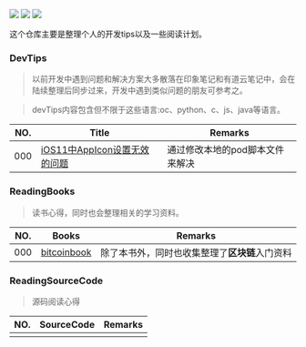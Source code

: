 
![](https://img.shields.io/badge/readingPlan-books-brightgreen.svg) ![](https://img.shields.io/badge/readingPlan-sourceCode-green.svg) ![](https://img.shields.io/badge/readingPlan-devTips-success.svg)

这个仓库主要是整理个人的开发tips以及一些阅读计划。


###  DevTips

> 以前开发中遇到问题和解决方案大多散落在印象笔记和有道云笔记中，会在陆续整理后同步过来，开发中遇到类似问题的朋友可参考之。

> devTips内容包含但不限于这些语言:oc、python、c、js、java等语言。

|NO.|Title|Remarks |
| --- | --- | --- |
| 000 | [iOS11中AppIcon设置无效的问题](./devTips/ios11AppIcon.md) | 通过修改本地的pod脚本文件来解决 |

###  ReadingBooks

> 读书心得，同时也会整理相关的学习资料。

|NO.|Books|Remarks |
| --- | --- | --- |
| 000 | [bitcoinbook](./readingBook/bitcoinbook.md) |  除了本书外，同时也收集整理了**区块链**入门资料 |


###  ReadingSourceCode

> 源码阅读心得

|NO.|SourceCode|Remarks |
| --- | --- | --- |
|  |   |   |
